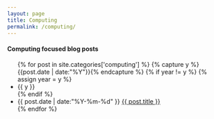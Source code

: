 ```yaml
---
layout: page
title: Computing
permalink: /computing/
---
```


#### Computing focused blog posts

<ul class="listing">
{% for post in site.categories['computing'] %}
{% capture y %}{{post.date | date:"%Y"}}{% endcapture %}
{% if year != y %}
  {% assign year = y %}
  <li class="listing-seperator">{{ y }}</li>
{% endif %}
<li class="listing-item">
  <time datetime="{{ post.date | date:"%Y-%m-%d" }}">{{ post.date | date:"%Y-%m-%d" }}</time>
  <a href="{{ post.url }}" title="{{ post.title }}">{{ post.title }}</a>
</li>
{% endfor %}
</ul>
